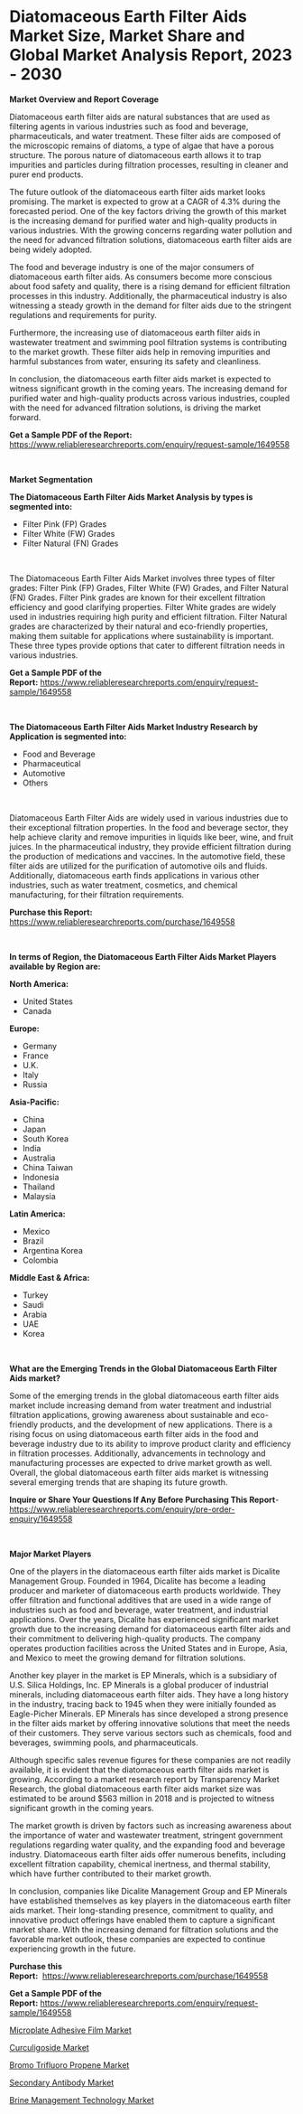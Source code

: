 <p><h1>Diatomaceous Earth Filter Aids Market Size, Market Share and Global Market Analysis Report, 2023 - 2030</h1></p><p><strong>Market Overview and Report Coverage</strong></p>
<p><p>Diatomaceous earth filter aids are natural substances that are used as filtering agents in various industries such as food and beverage, pharmaceuticals, and water treatment. These filter aids are composed of the microscopic remains of diatoms, a type of algae that have a porous structure. The porous nature of diatomaceous earth allows it to trap impurities and particles during filtration processes, resulting in cleaner and purer end products.</p><p>The future outlook of the diatomaceous earth filter aids market looks promising. The market is expected to grow at a CAGR of 4.3% during the forecasted period. One of the key factors driving the growth of this market is the increasing demand for purified water and high-quality products in various industries. With the growing concerns regarding water pollution and the need for advanced filtration solutions, diatomaceous earth filter aids are being widely adopted.</p><p>The food and beverage industry is one of the major consumers of diatomaceous earth filter aids. As consumers become more conscious about food safety and quality, there is a rising demand for efficient filtration processes in this industry. Additionally, the pharmaceutical industry is also witnessing a steady growth in the demand for filter aids due to the stringent regulations and requirements for purity.</p><p>Furthermore, the increasing use of diatomaceous earth filter aids in wastewater treatment and swimming pool filtration systems is contributing to the market growth. These filter aids help in removing impurities and harmful substances from water, ensuring its safety and cleanliness.</p><p>In conclusion, the diatomaceous earth filter aids market is expected to witness significant growth in the coming years. The increasing demand for purified water and high-quality products across various industries, coupled with the need for advanced filtration solutions, is driving the market forward.</p></p>
<p><strong>Get a Sample PDF of the Report:</strong> <a href="https://www.reliableresearchreports.com/enquiry/request-sample/1649558">https://www.reliableresearchreports.com/enquiry/request-sample/1649558</a></p>
<p>&nbsp;</p>
<p><strong>Market Segmentation</strong></p>
<p><strong>The Diatomaceous Earth Filter Aids Market Analysis by types is segmented into:</strong></p>
<p><ul><li>Filter Pink (FP) Grades</li><li>Filter White (FW) Grades</li><li>Filter Natural (FN) Grades</li></ul></p>
<p>&nbsp;</p>
<p><p>The Diatomaceous Earth Filter Aids Market involves three types of filter grades: Filter Pink (FP) Grades, Filter White (FW) Grades, and Filter Natural (FN) Grades. Filter Pink grades are known for their excellent filtration efficiency and good clarifying properties. Filter White grades are widely used in industries requiring high purity and efficient filtration. Filter Natural grades are characterized by their natural and eco-friendly properties, making them suitable for applications where sustainability is important. These three types provide options that cater to different filtration needs in various industries.</p></p>
<p><strong>Get a Sample PDF of the Report:</strong>&nbsp;<a href="https://www.reliableresearchreports.com/enquiry/request-sample/1649558">https://www.reliableresearchreports.com/enquiry/request-sample/1649558</a></p>
<p>&nbsp;</p>
<p><strong>The Diatomaceous Earth Filter Aids Market Industry Research by Application is segmented into:</strong></p>
<p><ul><li>Food and Beverage</li><li>Pharmaceutical</li><li>Automotive</li><li>Others</li></ul></p>
<p>&nbsp;</p>
<p><p>Diatomaceous Earth Filter Aids are widely used in various industries due to their exceptional filtration properties. In the food and beverage sector, they help achieve clarity and remove impurities in liquids like beer, wine, and fruit juices. In the pharmaceutical industry, they provide efficient filtration during the production of medications and vaccines. In the automotive field, these filter aids are utilized for the purification of automotive oils and fluids. Additionally, diatomaceous earth finds applications in various other industries, such as water treatment, cosmetics, and chemical manufacturing, for their filtration requirements.</p></p>
<p><strong>Purchase this Report:</strong>&nbsp; <a href="https://www.reliableresearchreports.com/purchase/1649558">https://www.reliableresearchreports.com/purchase/1649558</a></p>
<p>&nbsp;</p>
<p><strong>In terms of Region, the Diatomaceous Earth Filter Aids Market Players available by Region are:</strong></p>
<p>
    <p> <strong> North America: </strong>
        <ul>
            <li>United States</li>
            <li>Canada</li>
        </ul>
        </p> 
    <p> <strong> Europe: </strong>
        <ul>
            <li>Germany</li>
            <li>France</li>
            <li>U.K.</li>
            <li>Italy</li>
            <li>Russia</li>
        </ul>
        </p> 
    <p> <strong> Asia-Pacific: </strong>
        <ul>
            <li>China</li>
            <li>Japan</li>
            <li>South Korea</li>
            <li>India</li>
            <li>Australia</li>
            <li>China Taiwan</li>
            <li>Indonesia</li>
            <li>Thailand</li>
            <li>Malaysia</li>
        </ul>
        </p> 
    <p> <strong> Latin America: </strong>
        <ul>
            <li>Mexico</li>
            <li>Brazil</li>
            <li>Argentina Korea</li>
            <li>Colombia</li>
        </ul>
        </p> 
    <p> <strong> Middle East & Africa: </strong>
        <ul>
            <li>Turkey</li>
            <li>Saudi</li>
            <li>Arabia</li>
            <li>UAE</li>
            <li>Korea</li>
        </ul>
    </p>
    </p>
<p>&nbsp;</p>
<p><strong>What are the Emerging Trends in the Global Diatomaceous Earth Filter Aids market?</strong></p>
<p><p>Some of the emerging trends in the global diatomaceous earth filter aids market include increasing demand from water treatment and industrial filtration applications, growing awareness about sustainable and eco-friendly products, and the development of new applications. There is a rising focus on using diatomaceous earth filter aids in the food and beverage industry due to its ability to improve product clarity and efficiency in filtration processes. Additionally, advancements in technology and manufacturing processes are expected to drive market growth as well. Overall, the global diatomaceous earth filter aids market is witnessing several emerging trends that are shaping its future growth.</p></p>
<p><strong>Inquire or Share Your Questions If Any Before Purchasing This Report</strong>- <a href="https://www.reliableresearchreports.com/enquiry/pre-order-enquiry/1649558">https://www.reliableresearchreports.com/enquiry/pre-order-enquiry/1649558</a></p>
<p>&nbsp;</p>
<p><strong>Major Market Players</strong></p>
<p><p>One of the players in the diatomaceous earth filter aids market is Dicalite Management Group. Founded in 1964, Dicalite has become a leading producer and marketer of diatomaceous earth products worldwide. They offer filtration and functional additives that are used in a wide range of industries such as food and beverage, water treatment, and industrial applications. Over the years, Dicalite has experienced significant market growth due to the increasing demand for diatomaceous earth filter aids and their commitment to delivering high-quality products. The company operates production facilities across the United States and in Europe, Asia, and Mexico to meet the growing demand for filtration solutions.</p><p>Another key player in the market is EP Minerals, which is a subsidiary of U.S. Silica Holdings, Inc. EP Minerals is a global producer of industrial minerals, including diatomaceous earth filter aids. They have a long history in the industry, tracing back to 1945 when they were initially founded as Eagle-Picher Minerals. EP Minerals has since developed a strong presence in the filter aids market by offering innovative solutions that meet the needs of their customers. They serve various sectors such as chemicals, food and beverages, swimming pools, and pharmaceuticals.</p><p>Although specific sales revenue figures for these companies are not readily available, it is evident that the diatomaceous earth filter aids market is growing. According to a market research report by Transparency Market Research, the global diatomaceous earth filter aids market size was estimated to be around $563 million in 2018 and is projected to witness significant growth in the coming years.</p><p>The market growth is driven by factors such as increasing awareness about the importance of water and wastewater treatment, stringent government regulations regarding water quality, and the expanding food and beverage industry. Diatomaceous earth filter aids offer numerous benefits, including excellent filtration capability, chemical inertness, and thermal stability, which have further contributed to their market growth.</p><p>In conclusion, companies like Dicalite Management Group and EP Minerals have established themselves as key players in the diatomaceous earth filter aids market. Their long-standing presence, commitment to quality, and innovative product offerings have enabled them to capture a significant market share. With the increasing demand for filtration solutions and the favorable market outlook, these companies are expected to continue experiencing growth in the future.</p></p>
<p><strong>Purchase this Report:</strong>&nbsp;&nbsp;<a href="https://www.reliableresearchreports.com/purchase/1649558">https://www.reliableresearchreports.com/purchase/1649558</a></p>
<p></p>
<p><strong>Get a Sample PDF of the Report:</strong>&nbsp;<a href="https://www.reliableresearchreports.com/enquiry/request-sample/1649558">https://www.reliableresearchreports.com/enquiry/request-sample/1649558</a></p>
<p><p><a href="https://www.linkedin.com/pulse/microplate-adhesive-film-market-size-2023-2030-global/">Microplate Adhesive Film Market</a></p><p><a href="https://www.linkedin.com/pulse/curculigoside-market-challenges-opportunities-growth-drivers/">Curculigoside Market</a></p><p><a href="https://medium.com/@chiragreportprime3/bromo-trifluoro-propene-market-size-market-outlook-and-market-forecast-2023-to-2030-1ed46b4ddf69">Bromo Trifluoro Propene Market</a></p><p><a href="https://www.linkedin.com/pulse/secondary-antibody-market-share-amp-new-trends-analysis/">Secondary Antibody Market</a></p><p><a href="https://medium.com/@anmolreportprime/brine-management-technology-market-size-reveals-the-best-marketing-channels-in-global-industry-2d275cbb1713">Brine Management Technology Market</a></p></p>